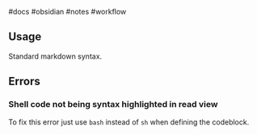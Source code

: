 #docs #obsidian #notes #workflow

## Usage
Standard markdown syntax.


## Errors
### Shell code not being syntax highlighted in read view

To fix this error just use `bash` instead of `sh` when defining the codeblock.